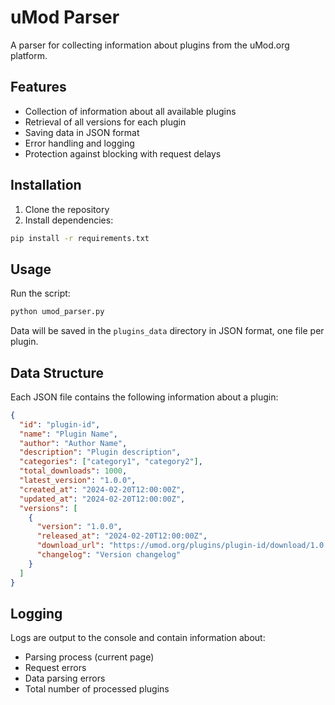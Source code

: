 # uMod Parser

A parser for collecting information about plugins from the uMod.org platform.

## Features

- Collection of information about all available plugins
- Retrieval of all versions for each plugin
- Saving data in JSON format
- Error handling and logging
- Protection against blocking with request delays

## Installation

1. Clone the repository
2. Install dependencies:
```bash
pip install -r requirements.txt
```

## Usage

Run the script:
```bash
python umod_parser.py
```

Data will be saved in the `plugins_data` directory in JSON format, one file per plugin.

## Data Structure

Each JSON file contains the following information about a plugin:

```json
{
  "id": "plugin-id",
  "name": "Plugin Name",
  "author": "Author Name",
  "description": "Plugin description",
  "categories": ["category1", "category2"],
  "total_downloads": 1000,
  "latest_version": "1.0.0",
  "created_at": "2024-02-20T12:00:00Z",
  "updated_at": "2024-02-20T12:00:00Z",
  "versions": [
    {
      "version": "1.0.0",
      "released_at": "2024-02-20T12:00:00Z",
      "download_url": "https://umod.org/plugins/plugin-id/download/1.0.0",
      "changelog": "Version changelog"
    }
  ]
}
```

## Logging

Logs are output to the console and contain information about:
- Parsing process (current page)
- Request errors
- Data parsing errors
- Total number of processed plugins 